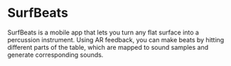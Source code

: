 # SurfBeats
SurfBeats is a mobile app that lets you turn any flat surface into a percussion instrument. Using AR feedback, you can make beats by hitting different parts of the table, which are mapped to sound samples and generate corresponding sounds.

